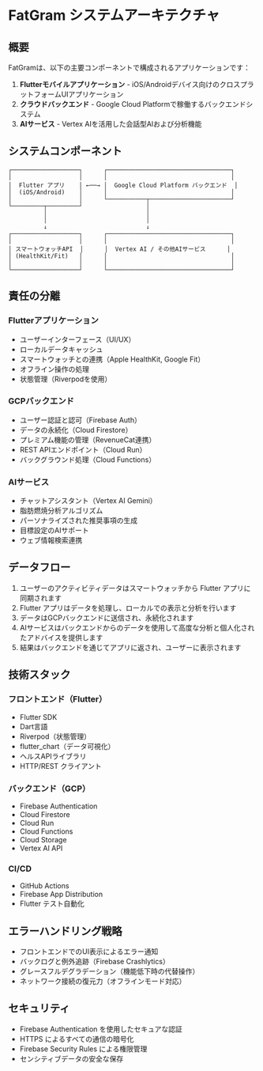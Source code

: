 # FatGram システムアーキテクチャ

## 概要

FatGramは、以下の主要コンポーネントで構成されるアプリケーションです：

1. **Flutterモバイルアプリケーション** - iOS/Androidデバイス向けのクロスプラットフォームUIアプリケーション
2. **クラウドバックエンド** - Google Cloud Platformで稼働するバックエンドシステム
3. **AIサービス** - Vertex AIを活用した会話型AIおよび分析機能

## システムコンポーネント

```
┌───────────────────┐      ┌───────────────────────────────────┐
│                   │      │                                   │
│  Flutter アプリ    │ ←──→ │  Google Cloud Platform バックエンド  │
│  (iOS/Android)    │      │                                   │
│                   │      └───────────┬───────────────────────┘
└─────────┬─────────┘                  │
          │                            │
          │                            │
          ↓                            ↓
┌───────────────────┐      ┌───────────────────────────────────┐
│                   │      │                                   │
│ スマートウォッチAPI  │      │  Vertex AI / その他AIサービス      │
│ (HealthKit/Fit)   │      │                                   │
│                   │      │                                   │
└───────────────────┘      └───────────────────────────────────┘
```

## 責任の分離

### Flutterアプリケーション

- ユーザーインターフェース（UI/UX）
- ローカルデータキャッシュ
- スマートウォッチとの連携（Apple HealthKit, Google Fit）
- オフライン操作の処理
- 状態管理（Riverpodを使用）

### GCPバックエンド

- ユーザー認証と認可（Firebase Auth）
- データの永続化（Cloud Firestore）
- プレミアム機能の管理（RevenueCat連携）
- REST APIエンドポイント（Cloud Run）
- バックグラウンド処理（Cloud Functions）

### AIサービス

- チャットアシスタント（Vertex AI Gemini）
- 脂肪燃焼分析アルゴリズム
- パーソナライズされた推奨事項の生成
- 目標設定のAIサポート
- ウェブ情報検索連携

## データフロー

1. ユーザーのアクティビティデータはスマートウォッチから Flutter アプリに同期されます
2. Flutter アプリはデータを処理し、ローカルでの表示と分析を行います
3. データはGCPバックエンドに送信され、永続化されます
4. AIサービスはバックエンドからのデータを使用して高度な分析と個人化されたアドバイスを提供します
5. 結果はバックエンドを通じてアプリに返され、ユーザーに表示されます

## 技術スタック

### フロントエンド（Flutter）

- Flutter SDK
- Dart言語
- Riverpod（状態管理）
- flutter_chart（データ可視化）
- ヘルスAPIライブラリ
- HTTP/REST クライアント

### バックエンド（GCP）

- Firebase Authentication
- Cloud Firestore
- Cloud Run
- Cloud Functions
- Cloud Storage
- Vertex AI API

### CI/CD

- GitHub Actions
- Firebase App Distribution
- Flutter テスト自動化

## エラーハンドリング戦略

- フロントエンドでのUI表示によるエラー通知
- バックログと例外追跡（Firebase Crashlytics）
- グレースフルデグラデーション（機能低下時の代替操作）
- ネットワーク接続の復元力（オフラインモード対応）

## セキュリティ

- Firebase Authentication を使用したセキュアな認証
- HTTPS によるすべての通信の暗号化
- Firebase Security Rules による権限管理
- センシティブデータの安全な保存